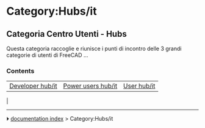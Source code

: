 # Category:Hubs/it
## Categoria Centro Utenti - Hubs 

Questa categoria raccoglie e riunisce i punti di incontro delle 3 grandi categorie di utenti di FreeCAD \...

### Contents

|     |     |     |
| --- | --- | --- |
| [Developer hub/it](Developer_hub/it.md) | [Power users hub/it](Power_users_hub/it.md) | [User hub/it](User_hub/it.md) |
|



---
⏵ [documentation index](../README.md) > Category:Hubs/it
